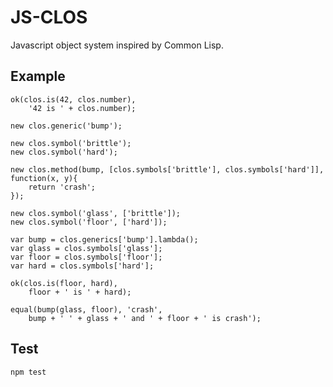 JS-CLOS
=======

Javascript object system inspired by Common Lisp.

Example
-------

	ok(clos.is(42, clos.number),
		'42 is ' + clos.number);

	new clos.generic('bump');

	new clos.symbol('brittle');
	new clos.symbol('hard');

	new clos.method(bump, [clos.symbols['brittle'], clos.symbols['hard']], function(x, y){
		return 'crash';
	});

	new clos.symbol('glass', ['brittle']);
	new clos.symbol('floor', ['hard']);

	var bump = clos.generics['bump'].lambda();
	var glass = clos.symbols['glass'];
	var floor = clos.symbols['floor'];
	var hard = clos.symbols['hard'];

	ok(clos.is(floor, hard),
		floor + ' is ' + hard);

	equal(bump(glass, floor), 'crash',
		bump + ' ' + glass + ' and ' + floor + ' is crash');

Test
----

	npm test
